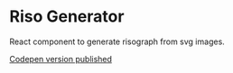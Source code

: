 # Riso Generator

React component to generate risograph from svg images.  

[Codepen version published](https://codepen.io/Sofia-Katzman/pen/wBwPGrp)